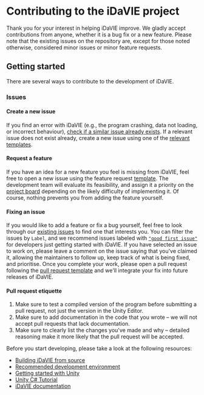 # Contributing to the iDaVIE project

Thank you for your interest in helping iDaVIE improve. We gladly accept contributions from anyone, whether it is a bug fix or a new feature. Please note that the existing issues on the repository are, except for those noted otherwise, considered minor issues or minor feature requests.

## Getting started
There are several ways to contribute to the development of iDaVIE.
### Issues
#### Create a new issue
If you find an error with iDaVIE (e.g., the program crashing, data not loading, or incorrect behaviour), [check if a similar issue already exists](https://github.com/idia-astro/iDaVIE/issues). If a relevant issue does not exist already, create a new issue using one of the [relevant templates](https://github.com/idia-astro/iDaVIE/issues/new/choose).

#### Request a feature
If you have an idea for a new feature you feel is missing from iDaVIE, feel free to open a new issue using the feature request [template](https://github.com/idia-astro/iDaVIE/issues/new?assignees=&labels=enhancement&projects=&template=feature_request.md&title=%5BFR%5D+%22New+Feature+Request%22). The development team will evaluate its feasibility, and assign it a priority on the [project board](https://github.com/orgs/idia-astro/projects/2/views/1) depending on the likely difficulty of implementing it. Of course, nothing prevents you from adding the feature yourself.

#### Fixing an issue
If you would like to add a feature or fix a bug yourself, feel free to look through our [existing issues](https://github.com/idia-astro/iDaVIE/issues) to find one that interests you. You can filter the issues by `Label`, and we recommend issues labeled with [`"good first issue"`](https://github.com/idia-astro/iDaVIE/issues?q=is%3Aopen+is%3Aissue+label%3A%22good+first+issue%22) for developers just getting started with iDaVIE. If you have selected an issue to work on, please leave a comment on the issue saying that you've claimed it, allowing the maintainers to follow up, keep track of what is being fixed, and prioritise. Once you complete your work, please open a pull request following the [pull request template](https://github.com/idia-astro/iDaVIE/compare) and we'll integrate your fix into future releases of iDaVIE.

#### Pull request etiquette
1. Make sure to test a compiled version of the program before submitting a pull request, not just the version in the Unity Editor.
2. Make sure to add documentation in the code that you wrote – we will not accept pull requests that lack documentation.
3. Make sure to clearly list the changes you've made and why – detailed reasoning make it more likely that the pull request will be accepted.

Before you start developing, please take a look at the following resources:
* [Building iDaVIE from source](https://github.com/idia-astro/iDaVIE/blob/main/BUILD.md)
* [Recommended development environment](https://github.com/idia-astro/iDaVIE/blob/main/DEVELOP.md)
* [Getting started with Unity](https://docs.unity3d.com/2021.3/Documentation/Manual/index.html)
* [Unity C# Tutorial](https://learn.unity.com/project/beginner-gameplay-scripting)
* [iDaVIE documentation](https://idavie.readthedocs.io/en/latest/)

